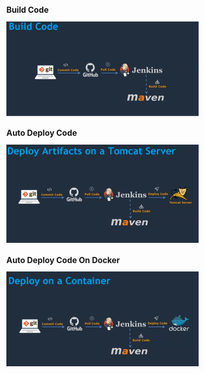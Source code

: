 ## Build Code
![build](./Asset/Build.png)




## Auto Deploy Code
![deploy](./Asset/Deploy.png)

## Auto Deploy Code On Docker
![deploy](./Asset/Deploy_docker.png)
